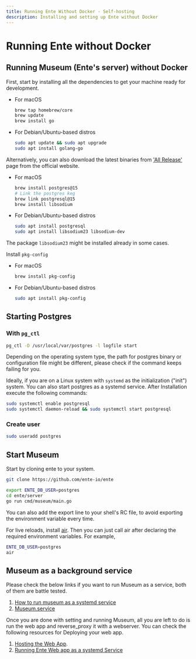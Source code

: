 ```yaml
---
title: Running Ente Without Docker - Self-hosting
description: Installing and setting up Ente without Docker
---
```


# Running Ente without Docker

## Running Museum (Ente's server) without Docker

First, start by installing all the dependencies to get your machine ready for
development.

- For macOS
    ```sh
    brew tap homebrew/core
    brew update
    brew install go
    ```
- For Debian/Ubuntu-based distros
    ``` sh
    sudo apt update && sudo apt upgrade
    sudo apt install golang-go
    ```

Alternatively, you can also download the latest binaries from
['All Release'](https://go.dev/dl/) page from the official website.

- For macOS
    ```sh
    brew install postgres@15
    # Link the postgres keg
    brew link postgresql@15
    brew install libsodium
    ```
- For Debian/Ubuntu-based distros
    ``` sh
    sudo apt install postgresql
    sudo apt install libsodium23 libsodium-dev
    ```

The package `libsodium23` might be installed already in some cases.

Install `pkg-config`

- For macOS
    ```sh
    brew install pkg-config
    ```
- For Debian/Ubuntu-based distros
    ``` sh
    sudo apt install pkg-config
    ```

## Starting Postgres

### With `pg_ctl`

```sh
pg_ctl -D /usr/local/var/postgres -l logfile start
```

Depending on the operating system type, the path for postgres binary or
configuration file might be different, please check if the command keeps failing
for you.

Ideally, if you are on a Linux system with `systemd` as the initialization ("init") system. You can also
start postgres as a systemd service. After Installation execute the following
commands:

```sh
sudo systemctl enable postgresql
sudo systemctl daemon-reload && sudo systemctl start postgresql
```

### Create user

```sh
sudo useradd postgres
```

## Start Museum

Start by cloning ente to your system.

```sh
git clone https://github.com/ente-io/ente
```

```sh
export ENTE_DB_USER=postgres
cd ente/server
go run cmd/museum/main.go
```

You can also add the export line to your shell's RC file, to avoid exporting the
environment variable every time.

For live reloads, install [air](https://github.com/air-verse/air#installation).
Then you can just call air after declaring the required environment variables.
For example,

```sh
ENTE_DB_USER=postgres
air
```

## Museum as a background service

Please check the below links if you want to run Museum as a service, both of
them are battle tested.

1. [How to run museum as a systemd service](https://gist.github.com/mngshm/a0edb097c91d1dc45aeed755af310323)
2. [Museum.service](https://github.com/ente-io/ente/blob/23e678889189157ecc389c258267685934b83631/server/scripts/deploy/museum.service#L4)

Once you are done with setting and running Museum, all you are left to do is run
the web app and reverse_proxy it with a webserver. You can check the following
resources for Deploying your web app.

1. [Hosting the Web App](https://help.ente.io/self-hosting/guides/web-app).
2. [Running Ente Web app as a systemd Service](https://gist.github.com/mngshm/72e32bd483c2129621ed0d74412492fd)
